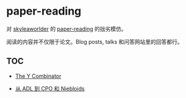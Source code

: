 # paper-reading
对 [skyleaworlder](https://github.com/skyleaworlder) 的 [paper-reading](https://github.com/skyleaworlder/paper-reading) 的拙劣模仿。

阅读的内容并不仅限于论文。Blog posts, talks 和问答网站里的回答都行。

## TOC

- [The Y Combinator](https://github.com/CookiePieWw/paper-reading/discussions/7)

- [从 ADL 到 CPO 和 Niebloids](https://github.com/CookiePieWw/paper-reading/discussions/8)
